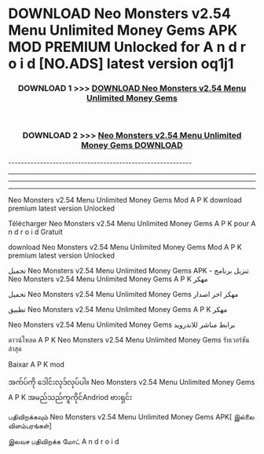 # DOWNLOAD Neo Monsters v2.54 Menu Unlimited Money Gems  APK MOD PREMIUM Unlocked for A n d r o i d [NO.ADS] latest version oq1j1 



<div align="center">

<h3>DOWNLOAD 1 >>> <a href="https://getmod2.web.app/?judul=Neo Monsters v2.54 Menu Unlimited Money Gems ">DOWNLOAD Neo Monsters v2.54 Menu Unlimited Money Gems </a></h3><br>

<h3>DOWNLOAD 2 >>> <a href="https://getmod2.web.app/?judul=Neo Monsters v2.54 Menu Unlimited Money Gems ">Neo Monsters v2.54 Menu Unlimited Money Gems  DOWNLOAD </a></h3>

</div>
----------------------------------------------------------

----------------------------------------------------------

----------------------------------------------------------

----------------------------------------------------------

Neo Monsters v2.54 Menu Unlimited Money Gems  Mod A P K download premium latest version Unlocked

Télécharger Neo Monsters v2.54 Menu Unlimited Money Gems  A P K pour A n d r o i d Gratuit

download Neo Monsters v2.54 Menu Unlimited Money Gems  Mod A P K premium latest version Unlocked

تحميل Neo Monsters v2.54 Menu Unlimited Money Gems  APK - تنزيل برنامج Neo Monsters v2.54 Menu Unlimited Money Gems  A P K مهكر

تحميل Neo Monsters v2.54 Menu Unlimited Money Gems  مهكر اخر اصدار

تطبيق Neo Monsters v2.54 Menu Unlimited Money Gems  A P K مهكر

Neo Monsters v2.54 Menu Unlimited Money Gems  برابط مباشر للاندرويد

ดาวน์โหลด A P K Neo Monsters v2.54 Menu Unlimited Money Gems  รับเวอร์ชันล่าสุด

Baixar A P K mod

အက်ပ်ကို ဒေါင်းလုဒ်လုပ်ပါ။ Neo Monsters v2.54 Menu Unlimited Money Gems  A P K အမည်သည်ကူကိုင်Andriod ဗားရှင်း

பதிவிறக்கவும் Neo Monsters v2.54 Menu Unlimited Money Gems  APK[ இல்லை விளம்பரங்கள்] 
 
இலவச பதிவிறக்க மோட் A n d r o i d



